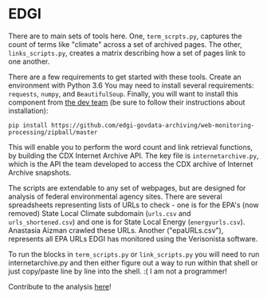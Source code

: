 # EDGI

There are to main sets of tools here. One, `term_scrpts.py`, captures the count of terms like "climate" across a set of archived pages. The other, `links_scripts.py`, creates a matrix describing how a set of pages link to one another.

There are a few requirements to get started with these tools. Create an environment with Python 3.6 You may need to install several requirements: `requests`, `numpy`, and `BeautifulSoup`. Finally, you will want to install this component from [the dev team](https://github.com/edgi-govdata-archiving/web-monitoring-processing) (be sure to follow their instructions about installation):

`pip install https://github.com/edgi-govdata-archiving/web-monitoring-processing/zipball/master`

This will enable you to perform the word count and link retrieval functions, by building the CDX Internet Archive API. The key file is `internetarchive.py`, which is the API the team developed to access the CDX archive of Internet Archive snapshots.

The scripts are extendable to any set of webpages, but are designed for analysis of federal environmental agency sites. There are several spreadsheets representing lists of URLs to check - one is for the EPA's (now removed) State Local Climate subdomain (`urls.csv` and `urls_shortened.csv`) and one is for State Local Energy (`energyurls.csv`). Anastasia Aizman crawled these URLs. Another ("epaURLs.csv"), represents all EPA URLs EDGI has monitored using the Verisonista software.

To run the blocks in `term_scripts.py` or `link_scripts.py` you will need to run internetarchive.py and then either figure out a way to run within that shell or just copy/paste line by line into the shell. :( I am not a programmer!

Contribute to the analysis [here](https://docs.google.com/document/d/18xX5nz2HIkjZPssOT0XcSC_zPDRiShovgUz6wwEfugg/edit)! 
